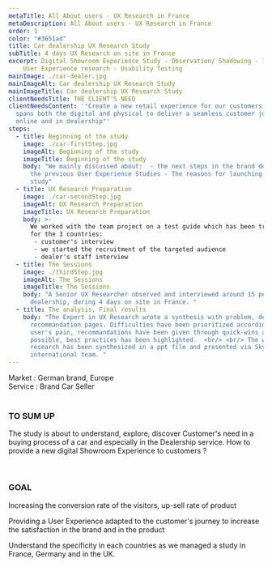 ```yaml
---
metaTitle: All About users - UX Research in France
metaDescription: All About users - UX Research in France
order: 1
color: "#3651ad"
title: Car dealership UX Research Study
subTitle: 4 days UX Research on site in France
excerpt: Digital Showroom Experience Study - Observation/ Shadowing - Interview -
    User Experience research - Usability Testing
mainImage: ./car-dealer.jpg
mainImageAlt: Car dealership UX Research Study
mainImageTitle: Car dealership UX Research Study
clientNeedsTitle: THE CLIENT'S NEED
clientNeedsContent: '"Create a new retail experience for our customers that
  spans both the digital and physical to deliver a seamless customer journey
  online and in dealership"'
steps:
  - title: Beginning of the study
    image: ./car-firstStep.jpg
    imageAlt: Beginning of the study
    imageTitle: Beginning of the study
    body: "We mainly discussed about:  - the next steps in the brand development -
      the previous User Experience Studies - The reasons for launching this
      study"
  - title: UX Research Preparation
    image: ./car-secondStep.jpg
    imageAlt: UX Research Preparation
    imageTitle: UX Research Preparation
    body: >-
      We worked with the team project on a test guide which has been translated
      for the 3 countries: 
       - customer's interview
       - we started the recruitment of the targeted audience
       - dealer's staff interview
  - title: The Sessions
    image: ./thirdStep.jpg
    imageAlt: The Sessions
    imageTitle: The Sessions
    body: "A Senior UX Researcher observed and interviewed around 15 people in the
      dealership, during 4 days on site in France. "
  - title: The analysis, Final results
    body: "The Expert in UX Research wrote a synthesis with problem, description,
      recommandation pages. Difficulties have been prioritized according to
      user's pain, recommandations have been given through quick-wins as much as
      possible, best practices has been highlighted.  <br/> <br/> The whole
      research has been synthesized in a ppt file and presented via Skype to the
      international team. "
---
```

Market : German brand, Europe\
Service : Brand Car Seller
<br/>
<br/>

### TO SUM UP

The study is about to understand, explore, discover Customer's need in a buying process of a car and especially in the Dealership service.  How to provide a new digital Showroom Experience to customers ? 

<br/>

### GOAL

Increasing the conversion rate  of the visitors, up-sell rate of product

Providing a User Experience adapted to the customer's journey to increase the satisfaction in the brand and in the product

Understand the specificity in each countries as we managed a study in France, Germany and in the UK.